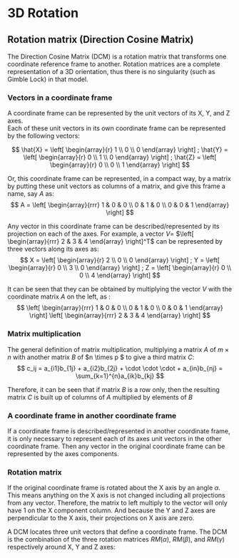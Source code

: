 # 3D Rotation

## Rotation matrix (Direction Cosine Matrix)

The Direction Cosine Matrix (DCM) is a rotation matrix that transforms one coordinate 
reference frame to another. Rotation matrices are a complete representation of a 3D 
orientation, thus there is no singularity (such as Gimble Lock) in that model.

### Vectors in a coordinate frame  

A coordinate frame can be represented by the unit vectors of its X, Y, and Z axes.  
Each of these unit vectors in its own coordinate frame can be represented by the 
following vectors:

$$
\hat{X} =
\left[ \begin{array}{r}
1 \\
0 \\
0
\end{array} \right] ;  
\hat{Y} =
\left[ \begin{array}{r}
0 \\
1 \\
0
\end{array} \right] ;  
\hat{Z} =
\left[ \begin{array}{r}
0 \\
0 \\
1
\end{array} \right]  
$$  

Or, this coordinate frame can be represented, in a compact way, by a matrix by putting 
these unit vectors as columns of a matrix, and give this frame a name, say $A$ as: 
$$ A = 
\left[ \begin{array}{rrr}
1 & 0 & 0 \\
0 & 1 & 0 \\
0 & 0 & 1
\end{array} \right]  
$$

Any vector in this coordinate frame can be described/represented by its projection on each 
of the axes. For example, a vector $V$= $\left[ \begin{array}{rrr} 2 & 3 & 4 \end{array} \right]^T$ 
can be represented by three vectors along its axes as: 
$$
X =
\left[ \begin{array}{r}
2 \\
0 \\
0
\end{array} \right] ;  
Y =
\left[ \begin{array}{r}
0 \\
3 \\
0
\end{array} \right] ;  
Z =
\left[ \begin{array}{r}
0 \\
0 \\
4
\end{array} \right]  
$$

It can be seen that they can be obtained by multiplying the vector $V$ with the 
coordinate matrix $A$ on the left, as :
$$
\left[ \begin{array}{rrr}
1 & 0 & 0 \\
0 & 1 & 0 \\
0 & 0 & 1
\end{array} \right]  
\left[ \begin{array}{rrr}
2 & 3 & 4
\end{array} \right]
$$

### Matrix multiplication

The general definition of matrix multiplication, multiplying a matrix $A$ of 
$m \times n$ with another matrix $B$ of $n \times p $ to give a third matrix $C$:
$$
c_ij = a_{i1}b_{1j} + a_{i2}b_{2j} + \cdot \cdot \cdot  + a_{in}b_{nj} = \sum_{k=1}^{n}a_{ik}b_{kj}
$$

Therefore, it can be seen that if matrix $B$ is a row only, then the resulting 
matrix $C$ is built up of columns of $A$ multiplied by elements of $B$  

### A coordinate frame in another coordinate frame

If a coordinate frame is described/represented in another coordinate frame, it 
is only necessary to represent each of its axes unit vectors in the other coordinate 
frame. Then any vector in the original coordinate frame can be represented by 
the axes components.
  
### Rotation matrix

If the original coordinate frame is rotated about the X axis by an angle $\alpha$. 
This means anything on the X axis is not changed including all projections 
from any vector. Therefore, the matrix to left multiply to the vector will only 
have 1 on the X component column. And because the Y and Z axes are perpendicular 
to the X axis, their projections on X axis are zero.

A DCM locates three unit vectors that define a coordinate frame. The DCM is the 
combination of the three rotation matrices $RM(\alpha)$, $RM(\beta)$, and $RM(\gamma)$ 
respectively around X, Y and Z axes: